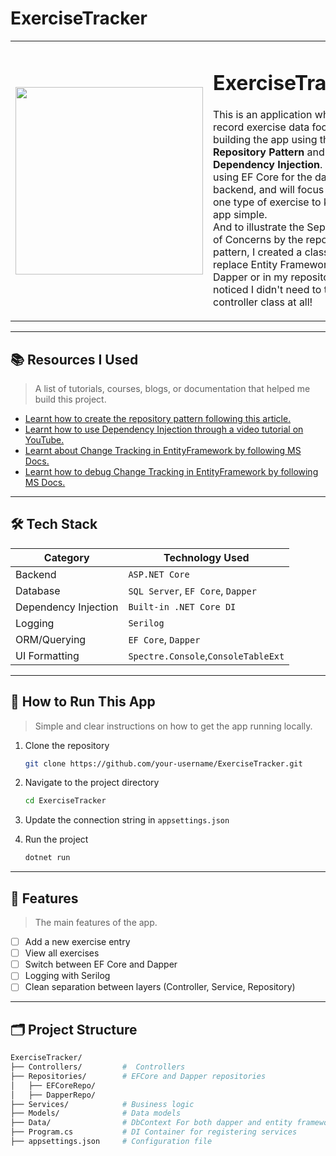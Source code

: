# ExerciseTracker

<table>
  <tr>
    <td>
      <img src="https://github.com/user-attachments/assets/1b8c3a8d-144a-4bf7-be66-53748fe006eb" width="300">
    </td>
    <td>
      <h1>ExerciseTracker</h1>
      <p>This is an application where I record exercise data focusing on building the app using the <strong>Repository Pattern</strong> and <strong>Dependency Injection</strong>. I will be using EF Core for the database backend, and will focus on only one type of exercise to keep the app simple.<br>
      And to illustrate the Separation of Concerns by the repository pattern, I created a class to replace Entity Framework by Dapper or in my repository. I noticed I didn't need to touch my controller class at all!</p>
    </td>
  </tr>
</table>

---

## 📚 Resources I Used
> A list of tutorials, courses, blogs, or documentation that helped me build this project.

- [Learnt how to create the repository pattern following this article.](https://medium.com/@kerimkkara/implementing-the-repository-pattern-in-c-and-net-5fdd91950485)
- [Learnt how to use Dependency Injection through a video tutorial on YouTube.](https://www.youtube.com/watch?v=GAOCe-2nXqc&t=2391s)
- [Learnt about Change Tracking in EntityFramework by following MS Docs.](https://learn.microsoft.com/en-us/ef/core/change-tracking/)
- [Learnt how to debug Change Tracking in EntityFramework by following MS Docs.](https://learn.microsoft.com/en-us/ef/core/change-tracking/debug-views)

---

## 🛠️ Tech Stack

| Category        | Technology Used     |
|----------------|---------------------|
| Backend        | `ASP.NET Core`      |
| Database       | `SQL Server`, `EF Core`, `Dapper` |
| Dependency Injection | `Built-in .NET Core DI` |
| Logging        | `Serilog`           |
| ORM/Querying   | `EF Core`, `Dapper` |
| UI Formatting   | `Spectre.Console`,`ConsoleTableExt`|

---

## 🚀 How to Run This App

> Simple and clear instructions on how to get the app running locally.

1. Clone the repository
   ```bash
   git clone https://github.com/your-username/ExerciseTracker.git
2. Navigate to the project directory
   ```bash
   cd ExerciseTracker
3. Update the connection string in `appsettings.json`
   
5. Run the project
   ```bash
   dotnet run

---

## 🧩 Features

> The main features of the app.

- [ ] Add a new exercise entry
- [ ] View all exercises
- [ ] Switch between EF Core and Dapper
- [ ] Logging with Serilog
- [ ] Clean separation between layers (Controller, Service, Repository)

---

## 🗂️ Project Structure

```bash
ExerciseTracker/
├── Controllers/         #  Controllers
├── Repositories/        # EFCore and Dapper repositories
│   ├── EFCoreRepo/
│   ├── DapperRepo/
├── Services/            # Business logic
├── Models/              # Data models
├── Data/                # DbContext For both dapper and entity framework
├── Program.cs           # DI Container for registering services
├── appsettings.json     # Configuration file

